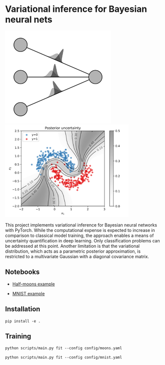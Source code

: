# Variational inference for Bayesian neural nets

<p>
  <img src="assets/bnn.png" alt="Bayesian neural network with probabilistic weights" title="Bayesian neural network" height="300" style="padding-right: 1em;">
  <img src="assets/uncertainty.svg" alt="Uncertainty of the posterior predictions" title="Posterior prediction uncertainty" height="300">
</p>

This project implements variational inference for Bayesian neural networks with PyTorch.
While the computational expense is expected to increase in comparison to classical model training,
the approach enables a means of uncertainty quantification in deep learning.
Only classification problems can be addressed at this point.
Another limitation is that the variational distribution, which acts as a parametric posterior approximation,
is restricted to a multivariate Gaussian with a diagonal covariance matrix.


## Notebooks

- [Half-moons example](notebooks/moons.ipynb)

- [MNIST example](notebooks/mnist.ipynb)


## Installation

```
pip install -e .
```


## Training

```
python scripts/main.py fit --config config/moons.yaml
```

```
python scripts/main.py fit --config config/mnist.yaml
```

